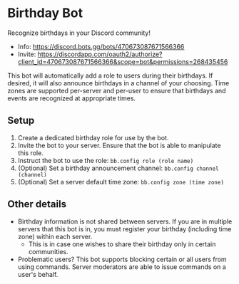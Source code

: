 # Birthday Bot

Recognize birthdays in your Discord community!

* Info: https://discord.bots.gg/bots/470673087671566366
* Invite: https://discordapp.com/oauth2/authorize?client_id=470673087671566366&scope=bot&permissions=268435456

This bot will automatically add a role to users during their birthdays. If desired, it will also announce birthdays in a channel of your choosing. Time zones are supported per-server and per-user to ensure that birthdays and events are recognized at appropriate times.

## Setup
1. Create a dedicated birthday role for use by the bot.
2. Invite the bot to your server. Ensure that the bot is able to manipulate this role.
3. Instruct the bot to use the role: `bb.config role (role name)`
4. (Optional) Set a birthday announcement channel: `bb.config channel (channel)`
5. (Optional) Set a server default time zone: `bb.config zone (time zone)`

## Other details
* Birthday information is not shared between servers. If you are in multiple servers that this bot is in, you must register your birthday (including time zone) within each server.
  * This is in case one wishes to share their birthday only in certain communities.
* Problematic users? This bot supports blocking certain or all users from using commands. Server moderators are able to issue commands on a user's behalf.
